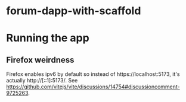 # forum-dapp-with-scaffold


# Running the app

## Firefox weirdness

Firefox enables ipv6 by default so instead of https://localhost:5173, it's actually http://[::1]:5173/. See https://github.com/vitejs/vite/discussions/14754#discussioncomment-9725263.